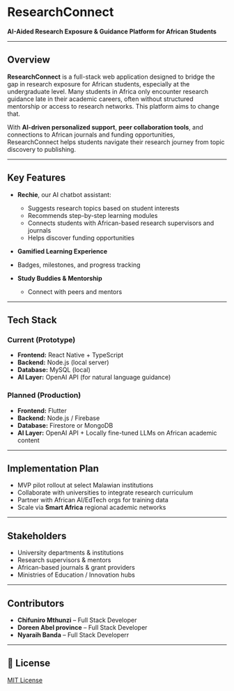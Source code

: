 # ResearchConnect

**AI-Aided Research Exposure & Guidance Platform for African Students**

---

## Overview

**ResearchConnect** is a full-stack web application designed to bridge the gap in research exposure for African students, especially at the undergraduate level. Many students in Africa only encounter research guidance late in their academic careers, often without structured mentorship or access to research networks. This platform aims to change that.

With **AI-driven personalized support**, **peer collaboration tools**, and connections to African journals and funding opportunities, ResearchConnect helps students navigate their research journey from topic discovery to publishing.

---

## Key Features

- **Rechie**, our AI chatbot assistant:
  - Suggests research topics based on student interests
  - Recommends step-by-step learning modules
  - Connects students with African-based research supervisors and journals
  - Helps discover funding opportunities

-  **Gamified Learning Experience**
  - Badges, milestones, and progress tracking

- **Study Buddies & Mentorship**
  - Connect with peers and mentors

---

##  Tech Stack

###  Current (Prototype)
- **Frontend:** React Native + TypeScript
- **Backend:** Node.js (local server)
- **Database:** MySQL (local)
- **AI Layer:** OpenAI API (for natural language guidance)

### Planned (Production)
- **Frontend:** Flutter
- **Backend:** Node.js / Firebase
- **Database:** Firestore or MongoDB
- **AI Layer:** OpenAI API + Locally fine-tuned LLMs on African academic content

---

## Implementation Plan

- MVP pilot rollout at select Malawian institutions
- Collaborate with universities to integrate research curriculum
- Partner with African AI/EdTech orgs for training data
- Scale via **Smart Africa** regional academic networks

---

## Stakeholders

- University departments & institutions
- Research supervisors & mentors
- African-based journals & grant providers
- Ministries of Education / Innovation hubs

---

## Contributors

- **Chifuniro Mthunzi** – Full Stack Developer  
- **Doreen Abel province** – Full Stack Developer  
- **Nyaraih Banda** – Full Stack Developerr  

---

## 📄 License

[MIT License](LICENSE)

